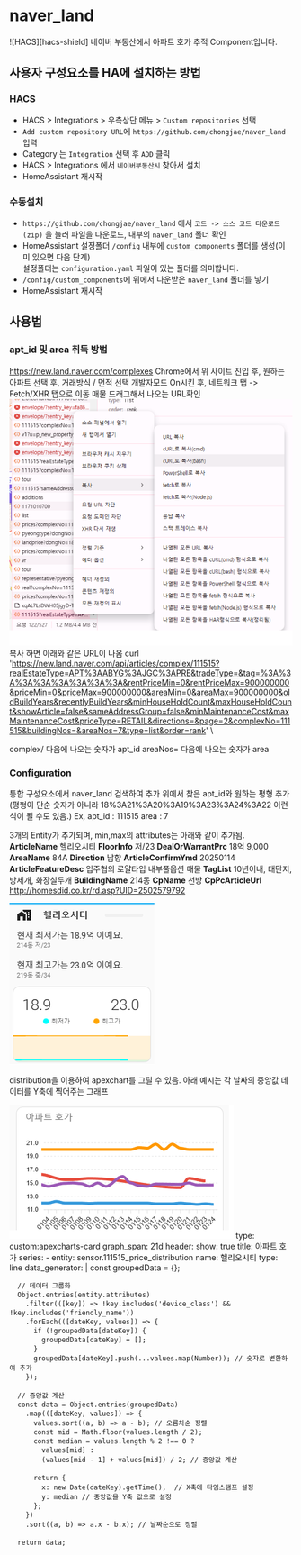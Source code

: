 # naver_land
![HACS][hacs-shield]
네이버 부동산에서 아파트 호가 추적 Component입니다.

## 사용자 구성요소를 HA에 설치하는 방법
### HACS
- HACS > Integrations > 우측상단 메뉴 > `Custom repositories` 선택
- `Add custom repository URL`에 `https://github.com/chongjae/naver_land` 입력
- Category 는 `Integration` 선택 후 `ADD` 클릭
- HACS > Integrations 에서 `네이버부동산시` 찾아서 설치
- HomeAssistant 재시작

### 수동설치
- `https://github.com/chongjae/naver_land` 에서 `코드 -> 소스 코드 다운로드(zip)` 을 눌러 파일을 다운로드, 내부의 `naver_land` 폴더 확인
- HomeAssistant 설정폴더 `/config` 내부에 `custom_components` 폴더를 생성(이미 있으면 다음 단계)<br/>설정폴더는 `configuration.yaml` 파일이 있는 폴더를 의미합니다.
- `/config/custom_components`에 위에서 다운받은 `naver_land` 폴더를 넣기
- HomeAssistant 재시작


## 사용법
### apt_id 및 area 취득 방법
https://new.land.naver.com/complexes
Chrome에서 위 사이트 진입 후, 원하는 아파트 선택 후, 거래방식 / 면적 선택
개발자모드 On시킨 후, 네트워크 탭 -> Fetch/XHR 탭으로 이동
매물 드래그해서 나오는 URL확인
<img src="https://github.com/chongjae/naver_land/blob/master/images/get_id.png?raw=true" title="Get APT Id" alt="Get APT Id" />
복사 하면 아래와 같은 URL이 나옴
curl 'https://new.land.naver.com/api/articles/complex/111515?realEstateType=APT%3AABYG%3AJGC%3APRE&tradeType=&tag=%3A%3A%3A%3A%3A%3A%3A%3A&rentPriceMin=0&rentPriceMax=900000000&priceMin=0&priceMax=900000000&areaMin=0&areaMax=900000000&oldBuildYears&recentlyBuildYears&minHouseHoldCount&maxHouseHoldCount&showArticle=false&sameAddressGroup=false&minMaintenanceCost&maxMaintenanceCost&priceType=RETAIL&directions=&page=2&complexNo=111515&buildingNos=&areaNos=7&type=list&order=rank' \

complex/ 다음에 나오는 숫자가 apt_id
areaNos= 다음에 나오는 숫자가 area

### Configuration
통합 구성요소에서 naver_land 검색하여 추가
위에서 찾은 apt_id와 원하는 평형 추가(평형이 단순 숫자가 아니라 18%3A21%3A20%3A19%3A23%3A24%3A22 이런식이 될 수도 있음.)
Ex,
apt_id : 111515
area : 7

3개의 Entity가 추가되며, min,max의 attributes는 아래와 같이 추가됨.
**ArticleName**
헬리오시티
**FloorInfo**
저/23
**DealOrWarrantPrc**
18억 9,000
**AreaName**
84A
**Direction**
남향
**ArticleConfirmYmd**
20250114
**ArticleFeatureDesc**
입주협의 로얄타입 내부풀옵션 매물
**TagList**
10년이내, 대단지, 방세개, 화장실두개
**BuildingName**
214동
**CpName**
선방
**CpPcArticleUrl**
http://homesdid.co.kr/rd.asp?UID=2502579792

<img src="https://github.com/chongjae/naver_land/blob/master/images/info.png?raw=true" title="Get APT Id" alt="Get APT Id" />


distribution을 이용하여 apexchart를 그릴 수 있음.
아래 예시는 각 날짜의 중앙값 데이터를 Y축에 찍어주는 그래프

<img src="https://github.com/chongjae/naver_land/blob/master/images/chart.png?raw=true" title="Get APT Id" alt="Get APT Id" />
type: custom:apexcharts-card
graph_span: 21d
header:
  show: true
  title: 아파트 호가
series:
  - entity: sensor.111515_price_distribution
    name: 헬리오시티
    type: line
    data_generator: |
      const groupedData = {};  

      // 데이터 그룹화  
      Object.entries(entity.attributes)  
        .filter(([key]) => !key.includes('device_class') && !key.includes('friendly_name'))  
        .forEach(([dateKey, values]) => {  
          if (!groupedData[dateKey]) {  
            groupedData[dateKey] = [];  
          }  
          groupedData[dateKey].push(...values.map(Number)); // 숫자로 변환하여 추가  
        });  

      // 중앙값 계산  
      const data = Object.entries(groupedData)  
        .map(([dateKey, values]) => {  
          values.sort((a, b) => a - b); // 오름차순 정렬  
          const mid = Math.floor(values.length / 2);  
          const median = values.length % 2 !== 0 ?   
            values[mid] :   
            (values[mid - 1] + values[mid]) / 2; // 중앙값 계산  

          return {  
            x: new Date(dateKey).getTime(),  // X축에 타임스탬프 설정  
            y: median // 중앙값을 Y축 값으로 설정  
          };  
        })  
        .sort((a, b) => a.x - b.x); // 날짜순으로 정렬  

      return data;  
